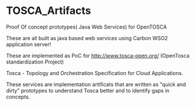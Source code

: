 TOSCA_Artifacts
===============

Proof Of concept prototypes( Java Web Services) for OpenTOSCA
  
These are all built as java based web services using Carbon WSO2 application server!



These are implemented as PoC for http://www.tosca-open.org/ (OpenTosca standardization Project)

Tosca - Topology and Orchestration Specification for Cloud Applications.

These services are implementation artificats that are written as "quick and dirty" prototypes to understand Tosca better and to identify gaps in concepts.
